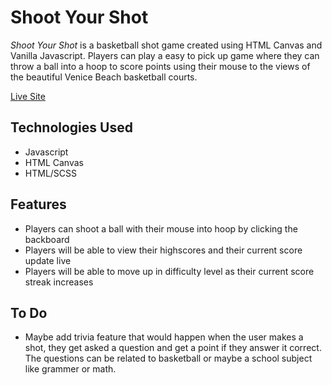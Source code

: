 Shoot Your Shot
======

*Shoot Your Shot* is a basketball shot game created using HTML Canvas and Vanilla Javascript. Players can play a easy to pick up game where they can throw a ball into a hoop to score points using their mouse to the views of the beautiful Venice Beach basketball courts.

[Live Site](https://basketball-game-alpha.vercel.app/)

## Technologies Used
* Javascript
* HTML Canvas
* HTML/SCSS

## Features

* Players can shoot a ball with their mouse into hoop by clicking the backboard
* Players will be able to view their highscores and their current score update live
* Players will be able to move up in difficulty level as their current score streak increases

## To Do

* Maybe add trivia feature that would happen when the user makes a shot, they get asked a question and get a point if they answer it correct. The questions can be related to basketball or maybe a school subject like grammer or math.
